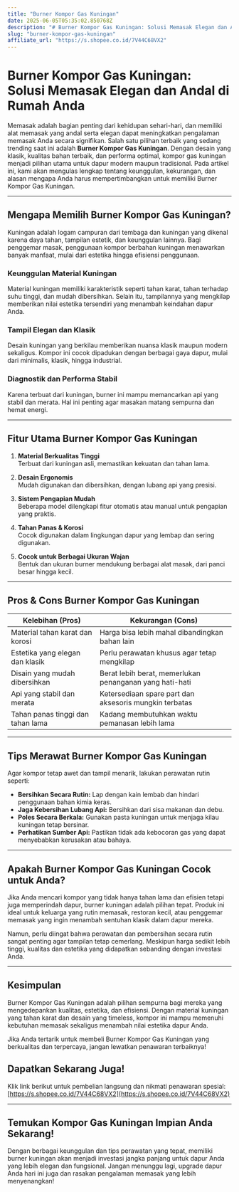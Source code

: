 ```yaml
---
title: "Burner Kompor Gas Kuningan"
date: 2025-06-05T05:35:02.850768Z
description: "# Burner Kompor Gas Kuningan: Solusi Memasak Elegan dan Andal di Rumah Anda..."
slug: "burner-kompor-gas-kuningan"
affiliate_url: "https://s.shopee.co.id/7V44C68VX2"
---
```

# Burner Kompor Gas Kuningan: Solusi Memasak Elegan dan Andal di Rumah Anda

Memasak adalah bagian penting dari kehidupan sehari-hari, dan memiliki alat memasak yang andal serta elegan dapat meningkatkan pengalaman memasak Anda secara signifikan. Salah satu pilihan terbaik yang sedang trending saat ini adalah **Burner Kompor Gas Kuningan**. Dengan desain yang klasik, kualitas bahan terbaik, dan performa optimal, kompor gas kuningan menjadi pilihan utama untuk dapur modern maupun tradisional. Pada artikel ini, kami akan mengulas lengkap tentang keunggulan, kekurangan, dan alasan mengapa Anda harus mempertimbangkan untuk memiliki Burner Kompor Gas Kuningan.

---

## Mengapa Memilih Burner Kompor Gas Kuningan?

Kuningan adalah logam campuran dari tembaga dan kuningan yang dikenal karena daya tahan, tampilan estetik, dan keunggulan lainnya. Bagi penggemar masak, penggunaan kompor berbahan kuningan menawarkan banyak manfaat, mulai dari estetika hingga efisiensi penggunaan.

### Keunggulan Material Kuningan

Material kuningan memiliki karakteristik seperti tahan karat, tahan terhadap suhu tinggi, dan mudah dibersihkan. Selain itu, tampilannya yang mengkilap memberikan nilai estetika tersendiri yang menambah keindahan dapur Anda.

### Tampil Elegan dan Klasik

Desain kuningan yang berkilau memberikan nuansa klasik maupun modern sekaligus. Kompor ini cocok dipadukan dengan berbagai gaya dapur, mulai dari minimalis, klasik, hingga industrial.

### Diagnostik dan Performa Stabil

Karena terbuat dari kuningan, burner ini mampu memancarkan api yang stabil dan merata. Hal ini penting agar masakan matang sempurna dan hemat energi.

---

## Fitur Utama Burner Kompor Gas Kuningan

1. **Material Berkualitas Tinggi**  
   Terbuat dari kuningan asli, memastikan kekuatan dan tahan lama.

2. **Desain Ergonomis**  
   Mudah digunakan dan dibersihkan, dengan lubang api yang presisi.

3. **Sistem Pengapian Mudah**  
   Beberapa model dilengkapi fitur otomatis atau manual untuk pengapian yang praktis.

4. **Tahan Panas & Korosi**  
   Cocok digunakan dalam lingkungan dapur yang lembap dan sering digunakan.

5. **Cocok untuk Berbagai Ukuran Wajan**  
   Bentuk dan ukuran burner mendukung berbagai alat masak, dari panci besar hingga kecil.

---

## Pros & Cons Burner Kompor Gas Kuningan

| Kelebihan (Pros)                                       | Kekurangan (Cons)                                               |
|--------------------------------------------------------|----------------------------------------------------------------|
| Material tahan karat dan korosi                       | Harga bisa lebih mahal dibandingkan bahan lain                |
| Estetika yang elegan dan klasik                       | Perlu perawatan khusus agar tetap mengkilap                   |
| Disain yang mudah dibersihkan                         | Berat lebih berat, memerlukan penanganan yang hati-hati       |
| Api yang stabil dan merata                            | Ketersediaan spare part dan aksesoris mungkin terbatas        |
| Tahan panas tinggi dan tahan lama                     | Kadang membutuhkan waktu pemanasan lebih lama                |

---

## Tips Merawat Burner Kompor Gas Kuningan

Agar kompor tetap awet dan tampil menarik, lakukan perawatan rutin seperti:

- **Bersihkan Secara Rutin:** Lap dengan kain lembab dan hindari penggunaan bahan kimia keras.
- **Jaga Kebersihan Lubang Api:** Bersihkan dari sisa makanan dan debu.
- **Poles Secara Berkala:** Gunakan pasta kuningan untuk menjaga kilau kuningan tetap bersinar.
- **Perhatikan Sumber Api:** Pastikan tidak ada kebocoran gas yang dapat menyebabkan kerusakan atau bahaya.

---

## Apakah Burner Kompor Gas Kuningan Cocok untuk Anda?

Jika Anda mencari kompor yang tidak hanya tahan lama dan efisien tetapi juga memperindah dapur, burner kuningan adalah pilihan tepat. Produk ini ideal untuk keluarga yang rutin memasak, restoran kecil, atau penggemar memasak yang ingin menambah sentuhan klasik dalam dapur mereka.

Namun, perlu diingat bahwa perawatan dan pembersihan secara rutin sangat penting agar tampilan tetap cemerlang. Meskipun harga sedikit lebih tinggi, kualitas dan estetika yang didapatkan sebanding dengan investasi Anda.

---

## Kesimpulan

Burner Kompor Gas Kuningan adalah pilihan sempurna bagi mereka yang mengedepankan kualitas, estetika, dan efisiensi. Dengan material kuningan yang tahan karat dan desain yang timeless, kompor ini mampu memenuhi kebutuhan memasak sekaligus menambah nilai estetika dapur Anda.

Jika Anda tertarik untuk membeli Burner Kompor Gas Kuningan yang berkualitas dan terpercaya, jangan lewatkan penawaran terbaiknya!

## Dapatkan Sekarang Juga!  

Klik link berikut untuk pembelian langsung dan nikmati penawaran spesial: [https://s.shopee.co.id/7V44C68VX2](https://s.shopee.co.id/7V44C68VX2)

---

## Temukan Kompor Gas Kuningan Impian Anda Sekarang!

Dengan berbagai keunggulan dan tips perawatan yang tepat, memiliki burner kuningan akan menjadi investasi jangka panjang untuk dapur Anda yang lebih elegan dan fungsional. Jangan menunggu lagi, upgrade dapur Anda hari ini juga dan rasakan pengalaman memasak yang lebih menyenangkan!